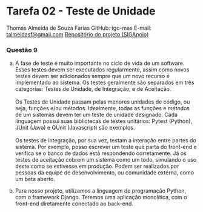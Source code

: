 # Tarefa 02 - Teste de Unidade

Thomas Almeida de Souza Farias
GitHub: tgo-mas
E-mail: talmeidasf@gmail.com
[Repositório do projeto (SIGApoio)](https://github.com/tgo-mas/SIGApoio)

### Questão 9

<ol type="a">
    <li><p>A fase de teste é muito importante no ciclo de vida de um software. Esses testes devem ser executados regularmente, assim como novos testes devem ser adicionados sempre que um novo recurso é implementado ao sistema. Os testes geralmente são separados em três categorias: Testes de Unidade, de Integração, e de Aceitação. <br/><br/> Os Testes de Unidade passam pelas menores unidades de código, ou seja, funções e/ou métodos. Idealmente, todas as funções e métodos de um sistemas devem ter um teste de unidade designado. Cada linguagem possui suas bibliotecas de testes unitários: Pytest (Python), JUnit (Java) e QUnit (Javascript) são exemplos. <br/><br/> Os testes de integração, por sua vez, testam a interação entre partes do sistema. Por exemplo, posso escrever um teste que parta do front-end e verifica se o banco de dados está respondendo corretamente. Já os testes de aceitação cobrem um sistema como um todo, simulando o uso deste como se estivesse em produção. Podem ser realizados por pessoas da equipe de desenvolvimento, ou comunidade externa, como um beta aberto.</li>
    <li>Para nosso projeto, utilizamos a linguagem de programação Python, com o framework Django. Teremos uma aplicação monolítica, com o front-end diretamente conectado ao back-end. </li>
</ol>
